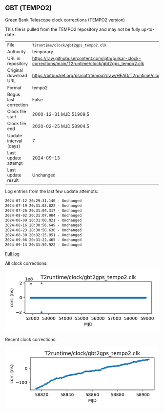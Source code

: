 
## GBT (TEMPO2)

Green Bank Telescope clock corrections (TEMPO2 version)

This file is pulled from the TEMPO2 repository and may not be fully
up-to-date.

|     |     |
|:--- |:--- |
| File | `T2runtime/clock/gbt2gps_tempo2.clk` |
| Authority | temporary |
| URL in repository | <https://raw.githubusercontent.com/ipta/pulsar-clock-corrections/main/T2runtime/clock/gbt2gps_tempo2.clk> |
| Original download URL | <https://bitbucket.org/psrsoft/tempo2/raw/HEAD/T2runtime/clock/gbt2gps.clk> |
| Format | tempo2 |
| Bogus last correction | False |
| Clock file start | 2000-12-31 MJD 51909.5 |
| Clock file end | 2020-02-25 MJD 58904.5 |
| Update interval (days) | 7 |
| Last update attempt | 2024-09-13 |
| Last update result | Unchanged |

Log entries from the last few update attempts:
```
2024-07-12 20:29:31.140 - Unchanged
2024-07-19 20:31:03.022 - Unchanged
2024-07-26 20:31:04.317 - Unchanged
2024-08-02 20:31:07.904 - Unchanged
2024-08-09 20:31:00.021 - Unchanged
2024-08-16 20:30:56.649 - Unchanged
2024-08-23 20:30:50.630 - Unchanged
2024-08-30 20:32:25.951 - Unchanged
2024-09-06 20:31:22.465 - Unchanged
2024-09-13 20:31:59.922 - Unchanged
```
[Full log](https://raw.githubusercontent.com/ipta/pulsar-clock-corrections/main/log/T2runtime/clock/gbt2gps_tempo2.clk.log)


All clock corrections:

![plot of all clock corrections](gbt2gps_tempo2.clk.png "All corrections")

Recent clock corrections:

![plot of recent clock corrections](gbt2gps_tempo2.clk.short.png "Recent corrections")

